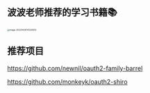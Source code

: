 ## 波波老师推荐的学习书籍📚

<img src="/Users/gaolei/Library/Application Support/typora-user-images/image-20220428141226935.png" alt="image-20220428141226935" style="zoom: 33%;" />





## 推荐项目

https://github.com/newnil/oauth2-family-barrel

https://github.com/monkeyk/oauth2-shiro

